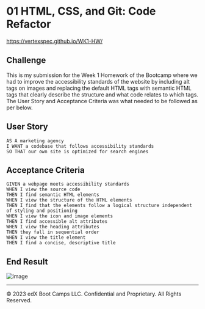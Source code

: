 # 01 HTML, CSS, and Git: Code Refactor

https://vertexspec.github.io/WK1-HW/

## Challenge
This is my submission for the Week 1 Homework of the Bootcamp where we had to improve the accessibility standards of the website by including alt tags on images and replacing the default HTML tags with semantic HTML tags that clearly describe the structure and what code relates to which tags. The User Story and Acceptance Criteria was what needed to be followed as per below.


## User Story

```
AS A marketing agency
I WANT a codebase that follows accessibility standards
SO THAT our own site is optimized for search engines
```

## Acceptance Criteria

```
GIVEN a webpage meets accessibility standards
WHEN I view the source code
THEN I find semantic HTML elements
WHEN I view the structure of the HTML elements
THEN I find that the elements follow a logical structure independent of styling and positioning
WHEN I view the icon and image elements
THEN I find accessible alt attributes
WHEN I view the heading attributes
THEN they fall in sequential order
WHEN I view the title element
THEN I find a concise, descriptive title
```

## End Result
![image](https://github.com/vertexspec/Bootcamp-Homework-Repo/assets/148838644/f960e61e-bbd1-4413-b816-ba741a0a3e76)


---
© 2023 edX Boot Camps LLC. Confidential and Proprietary. All Rights Reserved.
